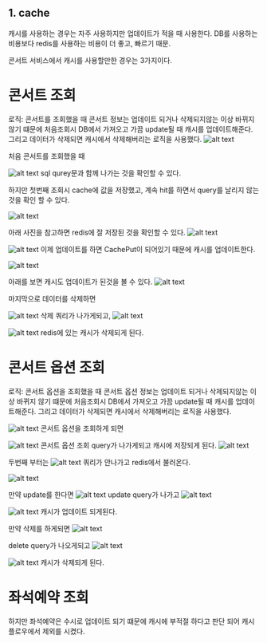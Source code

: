 ## 1. cache
캐시를 사용하는 경우는 자주 사용하지만 업데이트가 적을 때 사용한다.
DB를 사용하는 비용보다 redis를 사용하는 비용이 더 좋고, 빠르기 때문.

콘서트 서비스에서 캐시를 사용할만한 경우는 3가지이다.

# 콘서트 조회
로직: 콘서트를 조회했을 때 콘서트 정보는 업데이트 되거나 삭제되지않는 이상 바뀌지 않기 떄문에
처음조회시 DB에서 가져오고 가끔 update될 때 캐시를 업데이트해준다. 그리고 데이터가 삭제되면 캐시에서 삭제해버리는 로직을 사용했다.
![alt text](<스크린샷 2024-08-01 오후 10.06.08.png>)

처음 콘서트를 조회했을 때 

![alt text](<스크린샷 2024-08-01 오후 10.04.06.png>)
sql qurey문과 함께 나가는 것을 확인할 수 있다.

하지만 첫번째 조회시 cache에 값을 저장했고, 계속 hit를 하면서 query를 날리지 않는 것을 확인 할 수 있다.

![alt text](<스크린샷 2024-08-01 오후 10.05.13.png>)

아래 사진을 참고하면 redis에 잘 저장된 것을 확인할 수 있다.
![alt text](<스크린샷 2024-08-01 오후 10.05.25.png>)

![alt text](<스크린샷 2024-08-01 오후 10.06.03.png>)
이제 업데이트를 하면 CachePut이 되어있기 때문에 캐시를 업데이트한다.

![alt text](<스크린샷 2024-08-01 오후 10.05.58.png>)

아래를 보면 캐시도 업데이트가 된것을 볼 수 있다.
![alt text](<스크린샷 2024-08-01 오후 10.06.17.png>)

마지막으로 데이터를 삭제하면

![alt text](<스크린샷 2024-08-01 오후 10.06.27.png>)
삭제 쿼리가 나가게되고,
![alt text](<스크린샷 2024-08-01 오후 10.06.31.png>)

![alt text](<스크린샷 2024-08-01 오후 10.06.38.png>)
redis에 있는 캐시가 삭제되게 된다.

# 콘서트 옵션 조회

로직: 콘서트 옵션을 조회했을 때 콘서트 옵션 정보는 업데이트 되거나 삭제되지않는 이상 바뀌지 않기 떄문에
처음조회시 DB에서 가져오고 가끔 update될 때 캐시를 업데이트해준다. 그리고 데이터가 삭제되면 캐시에서 삭제해버리는 로직을 사용했다.

![alt text](<스크린샷 2024-08-01 오후 10.06.59.png>)
콘서트 옵션을 조회하게 되면

![alt text](<스크린샷 2024-08-01 오후 10.06.54.png>)
콘서트 옵션 조회 query가 나가게되고
캐시에 저장되게 된다.
![alt text](<스크린샷 2024-08-01 오후 10.34.03.png>)



두번째 부터는 
![alt text](<스크린샷 2024-08-01 오후 10.07.09.png>)
쿼리가 안나가고 redis에서 불러온다.

![alt text](<스크린샷 2024-08-01 오후 10.07.09-1.png>)

만약 update를 한다면
![alt text](<스크린샷 2024-08-01 오후 10.30.13.png>)
update query가 나가고
![alt text](<스크린샷 2024-08-01 오후 10.34.28.png>)


![alt text](<스크린샷 2024-08-01 오후 10.07.39 복사본.png>)
캐시가 업데이트 되게된다.

만약 삭제를 하게되면 
![alt text](<스크린샷 2024-08-01 오후 10.07.44.png>)

delete query가 나오게되고
![alt text](<스크린샷 2024-08-01 오후 10.07.51.png>)

![alt text](<스크린샷 2024-08-01 오후 10.08.15.png>)
캐시가 삭제되게 된다.


# 좌석예약 조회
하지만 좌석예약은 수시로 업데이트 되기 떄문에 캐시에 부적절 하다고 판단 되어 캐시 플로우에서 제외를 시켰다.